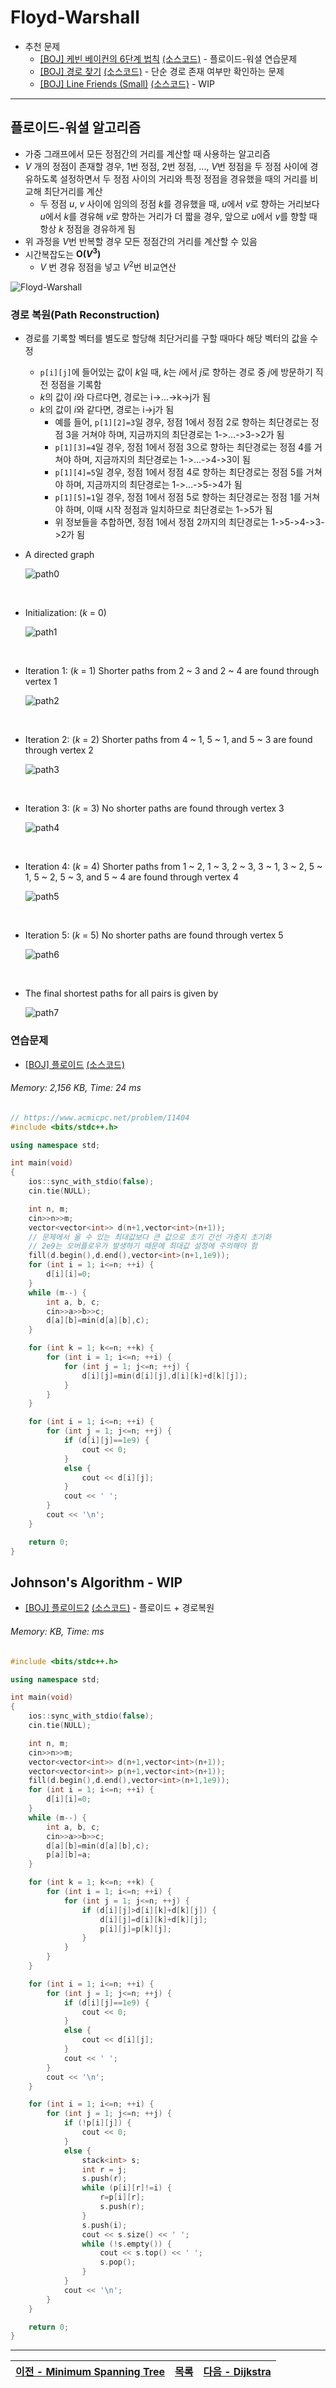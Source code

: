 # Floyd-Warshall
* 추천 문제
    * [[BOJ] 케빈 베이컨의 6단계 법칙](https://www.acmicpc.net/problem/1389) [(소스코드)](./src/kevin_bacon.cpp) - 플로이드-워셜 연습문제
    * [[BOJ] 경로 찾기](https://www.acmicpc.net/problem/11403) [(소스코드)](./src/path.cpp) - 단순 경로 존재 여부만 확인하는 문제
    * [[BOJ] Line Friends (Small)](https://www.acmicpc.net/problem/14588) [(소스코드)](./src/line_friend.cpp) - WIP
---

## 플로이드-워셜 알고리즘
* 가중 그래프에서 모든 정점간의 거리를 계산할 때 사용하는 알고리즘
* <i>V</i> 개의 정점이 존재할 경우, 1번 정점, 2번 정점, ..., <i>V</i>번 정점을 두 정점 사이에 경유하도록 설정하면서 두 정점 사이의 거리와 특정 정점을 경유했을 때의 거리를 비교해 최단거리를 계산
    * 두 정점 <i>u</i>, <i>v</i> 사이에 임의의 정점 <i>k</i>를 경유했을 때, <i>u</i>에서 <i>v</i>로 향하는 거리보다 <i>u</i>에서 <i>k</i>를 경유해 <i>v</i>로 향하는 거리가 더 짧을 경우, 앞으로 <i>u</i>에서 <i>v</i>를 향할 때 항상 <i>k</i> 정점을 경유하게 됨
* 위 과정을 <i>V</i>번 반복할 경우 모든 정점간의 거리를 계산할 수 있음
* 시간복잡도는 <b>O(<i>V</i><sup>3</sup>)</b>
    * <i>V</i> 번 경유 정점을 넣고 <i>V</i><sup>2</sup>번 비교연산

![Floyd-Warshall](./img/Floyd-Warshall.png)

### 경로 복원(Path Reconstruction)
* 경로를 기록할 벡터를 별도로 할당해 최단거리를 구할 때마다 해당 벡터의 값을 수정
    * `p[i][j]`에 들어있는 값이 <i>k</i>일 때, <i>k</i>는 <i>i</i>에서 <i>j</i>로 향하는 경로 중 <i>j</i>에 방문하기 직전 정점을 기록함
    * <i>k</i>의 값이 <i>i</i>와 다르다면, 경로는 i->...->k->j가 됨
    * <i>k</i>의 값이 <i>i</i>와 같다면, 경로는 i->j가 됨
        * 예를 들어, `p[1][2]=3`일 경우, 정점 1에서 정점 2로 향하는 최단경로는 정점 3을 거쳐야 하며, 지금까지의 최단경로는 1->...->3->2가 됨
        * `p[1][3]=4`일 경우, 정점 1에서 정점 3으로 향하는 최단경로는 정점 4를 거쳐야 하며, 지금까지의 최단경로는 1->...->4->3이 됨
        * `p[1][4]=5`일 경우, 정점 1에서 정점 4로 향하는 최단경로는 정점 5를 거쳐야 하며, 지금까지의 최단경로는 1->...->5->4가 됨
        * `p[1][5]=1`일 경우, 정점 1에서 정점 5로 향하는 최단경로는 정점 1를 거쳐야 하며, 이때 시작 정점과 일치하므로 최단경로는 1->5가 됨
        * 위 정보들을 추합하면, 정점 1에서 정점 2까지의 최단경로는 1->5->4->3->2가 됨

* A directed graph

    ![path0](./img/path0.png)

<br>

* Initialization: (<i>k</i> = 0)

    ![path1](./img/path1.png)

<br>

* Iteration 1: (<i>k</i> = 1) Shorter paths from 2 ~ 3 and 2 ~ 4 are found through vertex 1

    ![path2](./img/path2.png)

<br>

* Iteration 2: (<i>k</i> = 2) Shorter paths from 4 ~ 1, 5 ~ 1, and 5 ~ 3 are found through vertex 2

    ![path3](./img/path3.png)

<br>

* Iteration 3: (<i>k</i> = 3) No shorter paths are found through vertex 3

    ![path4](./img/path4.png)

<br>

* Iteration 4: (<i>k</i> = 4) Shorter paths from 1 ~ 2, 1 ~ 3, 2 ~ 3, 3 ~ 1, 3 ~ 2, 5 ~ 1, 5 ~ 2, 5 ~ 3, and 5 ~ 4 are found through vertex 4

    ![path5](./img/path5.png)

<br>

* Iteration 5: (<i>k</i> = 5) No shorter paths are found through vertex 5

    ![path6](./img/path6.png)

<br>

* The final shortest paths for all pairs is given by

    ![path7](./img/path7.png)

### 연습문제
* [[BOJ] 플로이드](https://www.acmicpc.net/problem/11404) [(소스코드)](./src/floyd.cpp)
###### Memory: 2,156 KB, Time: 24 ms
```c++
// https://www.acmicpc.net/problem/11404
#include <bits/stdc++.h>

using namespace std;

int main(void) 
{
    ios::sync_with_stdio(false);
    cin.tie(NULL);

    int n, m;
    cin>>n>>m;
    vector<vector<int>> d(n+1,vector<int>(n+1));
    // 문제에서 올 수 있는 최대값보다 큰 값으로 초기 간선 가중치 초기화
    // 2e9는 오버플로우가 발생하기 때문에 최대값 설정에 주의해야 함
    fill(d.begin(),d.end(),vector<int>(n+1,1e9));
    for (int i = 1; i<=n; ++i) {
        d[i][i]=0;
    }
    while (m--) {
        int a, b, c;
        cin>>a>>b>>c;
        d[a][b]=min(d[a][b],c);
    }

    for (int k = 1; k<=n; ++k) {
        for (int i = 1; i<=n; ++i) {
            for (int j = 1; j<=n; ++j) {
                d[i][j]=min(d[i][j],d[i][k]+d[k][j]);
            }
        }
    }

    for (int i = 1; i<=n; ++i) {
        for (int j = 1; j<=n; ++j) {
            if (d[i][j]==1e9) {
                cout << 0;
            }
            else {
                cout << d[i][j];
            }
            cout << ' ';
        }
        cout << '\n';
    }

    return 0;
}
```

## Johnson's Algorithm - WIP

* [[BOJ] 플로이드2](https://www.acmicpc.net/problem/11780) [(소스코드)](./src/floyd2.cpp) - 플로이드 + 경로복원
###### Memory:  KB, Time:  ms
```c++
#include <bits/stdc++.h>

using namespace std;

int main(void) 
{
    ios::sync_with_stdio(false);
    cin.tie(NULL);

    int n, m;
    cin>>n>>m;
    vector<vector<int>> d(n+1,vector<int>(n+1));
    vector<vector<int>> p(n+1,vector<int>(n+1));
    fill(d.begin(),d.end(),vector<int>(n+1,1e9));
    for (int i = 1; i<=n; ++i) {
        d[i][i]=0;
    }
    while (m--) {
        int a, b, c;
        cin>>a>>b>>c;
        d[a][b]=min(d[a][b],c);
        p[a][b]=a;
    }

    for (int k = 1; k<=n; ++k) {
        for (int i = 1; i<=n; ++i) {
            for (int j = 1; j<=n; ++j) {
                if (d[i][j]>d[i][k]+d[k][j]) {
                    d[i][j]=d[i][k]+d[k][j];
                    p[i][j]=p[k][j];
                }
            }
        }
    }

    for (int i = 1; i<=n; ++i) {
        for (int j = 1; j<=n; ++j) {
            if (d[i][j]==1e9) {
                cout << 0;
            }
            else {
                cout << d[i][j];
            }
            cout << ' ';
        }
        cout << '\n';
    }

    for (int i = 1; i<=n; ++i) {
        for (int j = 1; j<=n; ++j) {
            if (!p[i][j]) {
                cout << 0;
            }
            else {
                stack<int> s;
                int r = j;
                s.push(r);
                while (p[i][r]!=i) {
                    r=p[i][r];
                    s.push(r);
                }
                s.push(i);
                cout << s.size() << ' ';
                while (!s.empty()) {
                    cout << s.top() << ' ';
                    s.pop();
                }
            }
            cout << '\n';
        }
    }

    return 0;
}
```

---
|[이전 - Minimum Spanning Tree](/mst/)|[목록](https://github.com/RyanJeong/CP#index)|[다음 - Dijkstra](/dijkstra/)|
|-|-|-|
